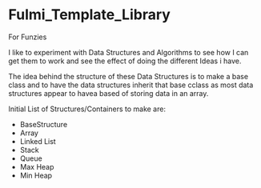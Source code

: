 # Fulmi_Template_Library
For Funzies

I like to experiment with Data Structures and Algorithms to see how I can get them to work and see the effect of doing the different Ideas i have.

The idea behind the structure of these Data Structures is to make a base class and to have the data structures inherit that base cclass as most data structures appear to havea based of storing data in an array.

Initial List of Structures/Containers to make are:
  - BaseStructure
  - Array
  - Linked List
  - Stack
  - Queue
  - Max Heap
  - Min Heap
